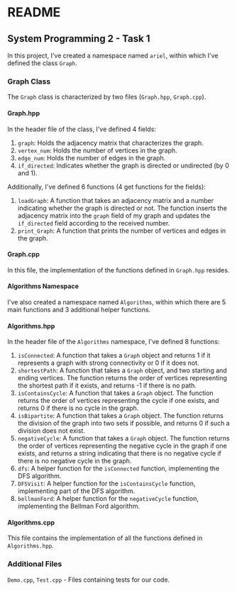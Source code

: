 # README

## System Programming 2 - Task 1


In this project, I've created a namespace named `ariel`, within which I've defined the class `Graph`.

### Graph Class

The `Graph` class is characterized by two files (`Graph.hpp`, `Graph.cpp`).

#### Graph.hpp

In the header file of the class, I've defined 4 fields:

1. `graph`: Holds the adjacency matrix that characterizes the graph.
2. `vertex_num`: Holds the number of vertices in the graph.
3. `edge_num`: Holds the number of edges in the graph.
4. `if_directed`: Indicates whether the graph is directed or undirected (by 0 and 1).

Additionally, I've defined 6 functions (4 get functions for the fields):

1. `loadGraph`: A function that takes an adjacency matrix and a number indicating whether the graph is directed or not. The function inserts the adjacency matrix into the `graph` field of my graph and updates the `if_directed` field according to the received number.
2. `print_Graph`: A function that prints the number of vertices and edges in the graph.

#### Graph.cpp

In this file, the implementation of the functions defined in `Graph.hpp` resides.


#### Algorithms Namespace

I've also created a namespace named `Algorithms`, within which there are 5 main functions and 3 additional helper functions.

#### Algorithms.hpp

In the header file of the `Algorithms` namespace, I've defined 8 functions:

1. `isConnected`: A function that takes a `Graph` object and returns 1 if it represents a graph with strong connectivity or 0 if it does not.
2. `shortestPath`: A function that takes a `Graph` object, and two starting and ending vertices. The function returns the order of vertices representing the shortest path if it exists, and returns -1 if there is no path.
3. `isContainsCycle`: A function that takes a `Graph` object. The function returns the order of vertices representing the cycle if one exists, and returns 0 if there is no cycle in the graph.
4. `isBipartite`: A function that takes a `Graph` object. The function returns the division of the graph into two sets if possible, and returns 0 if such a division does not exist.
5. `negativeCycle`: A function that takes a `Graph` object. The function returns the order of vertices representing the negative cycle in the graph if one exists, and returns a string indicating that there is no negative cycle if there is no negative cycle in the graph.
6. `dfs`: A helper function for the `isConnected` function, implementing the DFS algorithm.
7. `DFSVisit`: A helper function for the `isContainsCycle` function, implementing part of the DFS algorithm.
8. `bellmanFord`: A helper function for the `negativeCycle` function, implementing the Bellman Ford algorithm.

#### Algorithms.cpp

This file contains the implementation of all the functions defined in `Algorithms.hpp`.


### Additional Files

`Demo.cpp`, `Test.cpp` - Files containing tests for our code.
